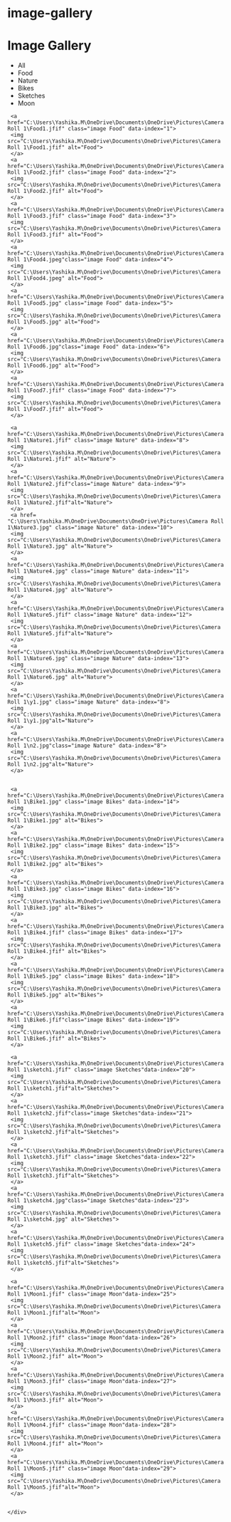 # image-gallery
<!DOCTYPE html>
<html lang="en">
<head>
<meta charset="UTF-8">
<meta http-equiv="X-UA-Compatible" content="IE=edge">
<meta name="viewport" content="width=device-width,initial-scale=1.0">
<title>Filterable Responsive Lightbox Gallery Tutorial</title>

<!--magnific-popup css cdn link-->
<link rel="stylesheet" href="https://cdnjs.cloudflare.com/ajax/libs/magnific-popup.js/1.1.0/magnific-popup.css">
<link rel="stylesheet"href="Style1.css">


</head>
<body>

<h1 class="title">Image Gallery</h1>

<div class="gallery">
   <ul class="controls">
      <li class="buttons active" data-filter="All">All</li>
      <li class="buttons" data-filter="Food">Food</li>
      <li class="buttons" data-filter="Nature">Nature</li>
      <li class="buttons" data-filter="Bikes">Bikes</li>
      <li class="buttons" data-filter="Sketches">Sketches</li>
      <li class="buttons" data-filter="Moon">Moon</li>
   </ul>
<div class="container">
    <div class="image-container">

     <a href="C:\Users\Yashika.M\OneDrive\Documents\OneDrive\Pictures\Camera Roll 1\Food1.jfif" class="image Food" data-index="1">
     <img src="C:\Users\Yashika.M\OneDrive\Documents\OneDrive\Pictures\Camera Roll 1\Food1.jfif" alt="Food">
     </a> 
     <a href="C:\Users\Yashika.M\OneDrive\Documents\OneDrive\Pictures\Camera Roll 1\Food2.jfif" class="image Food" data-index="2">
     <img src="C:\Users\Yashika.M\OneDrive\Documents\OneDrive\Pictures\Camera Roll 1\Food2.jfif" alt="Food">
     </a>
     <a href="C:\Users\Yashika.M\OneDrive\Documents\OneDrive\Pictures\Camera Roll 1\Food3.jfif" class="image Food" data-index="3">
     <img src="C:\Users\Yashika.M\OneDrive\Documents\OneDrive\Pictures\Camera Roll 1\Food3.jfif" alt="Food">
     </a>
     <a href="C:\Users\Yashika.M\OneDrive\Documents\OneDrive\Pictures\Camera Roll 1\Food4.jpeg"class="image Food" data-index="4">
     <img src="C:\Users\Yashika.M\OneDrive\Documents\OneDrive\Pictures\Camera Roll 1\Food4.jpeg" alt="Food">
     </a>
     <a href="C:\Users\Yashika.M\OneDrive\Documents\OneDrive\Pictures\Camera Roll 1\Food5.jpg" class="image Food" data-index="5">
     <img src="C:\Users\Yashika.M\OneDrive\Documents\OneDrive\Pictures\Camera Roll 1\Food5.jpg" alt="Food">
     </a>
     <a href="C:\Users\Yashika.M\OneDrive\Documents\OneDrive\Pictures\Camera Roll 1\Food6.jpg"class="image Food" data-index="6">
     <img src="C:\Users\Yashika.M\OneDrive\Documents\OneDrive\Pictures\Camera Roll 1\Food6.jpg" alt="Food">
     </a>
     <a href="C:\Users\Yashika.M\OneDrive\Documents\OneDrive\Pictures\Camera Roll 1\Food7.jfif" class="image Food" data-index="7">
     <img src="C:\Users\Yashika.M\OneDrive\Documents\OneDrive\Pictures\Camera Roll 1\Food7.jfif" alt="Food">
     </a>

     <a href="C:\Users\Yashika.M\OneDrive\Documents\OneDrive\Pictures\Camera Roll 1\Nature1.jfif" class="image Nature" data-index="8">
     <img src="C:\Users\Yashika.M\OneDrive\Documents\OneDrive\Pictures\Camera Roll 1\Nature1.jfif" alt="Nature">
     </a>
     <a href="C:\Users\Yashika.M\OneDrive\Documents\OneDrive\Pictures\Camera Roll 1\Nature2.jfif"class="image Nature" data-index="9">
     <img src="C:\Users\Yashika.M\OneDrive\Documents\OneDrive\Pictures\Camera Roll 1\Nature2.jfif"alt="Nature">
     </a>
     <a href= "C:\Users\Yashika.M\OneDrive\Documents\OneDrive\Pictures\Camera Roll 1\Nature3.jpg" class="image Nature" data-index="10">
     <img src="C:\Users\Yashika.M\OneDrive\Documents\OneDrive\Pictures\Camera Roll 1\Nature3.jpg" alt="Nature">
     </a>
     <a href="C:\Users\Yashika.M\OneDrive\Documents\OneDrive\Pictures\Camera Roll 1\Nature4.jpg" class="image Nature" data-index="11">
     <img src="C:\Users\Yashika.M\OneDrive\Documents\OneDrive\Pictures\Camera Roll 1\Nature4.jpg" alt="Nature">
     </a>
     <a href="C:\Users\Yashika.M\OneDrive\Documents\OneDrive\Pictures\Camera Roll 1\Nature5.jfif" class="image Nature" data-index="12">
     <img src="C:\Users\Yashika.M\OneDrive\Documents\OneDrive\Pictures\Camera Roll 1\Nature5.jfif"alt="Nature">
     </a>
     <a href="C:\Users\Yashika.M\OneDrive\Documents\OneDrive\Pictures\Camera Roll 1\Nature6.jpg" class="image Nature" data-index="13">
     <img src="C:\Users\Yashika.M\OneDrive\Documents\OneDrive\Pictures\Camera Roll 1\Nature6.jpg" alt="Nature">
     </a>
     <a href="C:\Users\Yashika.M\OneDrive\Documents\OneDrive\Pictures\Camera Roll 1\y1.jpg" class="image Nature" data-index="8">
     <img src="C:\Users\Yashika.M\OneDrive\Documents\OneDrive\Pictures\Camera Roll 1\y1.jpg"alt="Nature">
     </a>
     <a href="C:\Users\Yashika.M\OneDrive\Documents\OneDrive\Pictures\Camera Roll 1\n2.jpg"class="image Nature" data-index="8">
     <img src="C:\Users\Yashika.M\OneDrive\Documents\OneDrive\Pictures\Camera Roll 1\n2.jpg"alt="Nature">
     </a>

 
     <a href="C:\Users\Yashika.M\OneDrive\Documents\OneDrive\Pictures\Camera Roll 1\Bike1.jpg" class="image Bikes" data-index="14">
     <img src="C:\Users\Yashika.M\OneDrive\Documents\OneDrive\Pictures\Camera Roll 1\Bike1.jpg" alt="Bikes">
     </a>  
     <a href="C:\Users\Yashika.M\OneDrive\Documents\OneDrive\Pictures\Camera Roll 1\Bike2.jpg" class="image Bikes" data-index="15">
     <img src="C:\Users\Yashika.M\OneDrive\Documents\OneDrive\Pictures\Camera Roll 1\Bike2.jpg" alt="Bikes">
     </a>
     <a href="C:\Users\Yashika.M\OneDrive\Documents\OneDrive\Pictures\Camera Roll 1\Bike3.jpg" class="image Bikes" data-index="16">
     <img src="C:\Users\Yashika.M\OneDrive\Documents\OneDrive\Pictures\Camera Roll 1\Bike3.jpg" alt="Bikes">
     </a>
     <a href="C:\Users\Yashika.M\OneDrive\Documents\OneDrive\Pictures\Camera Roll 1\Bike4.jfif" class="image Bikes" data-index="17">
     <img src="C:\Users\Yashika.M\OneDrive\Documents\OneDrive\Pictures\Camera Roll 1\Bike4.jfif" alt="Bikes">
     </a>
     <a href="C:\Users\Yashika.M\OneDrive\Documents\OneDrive\Pictures\Camera Roll 1\Bike5.jpg" class="image Bikes" data-index="18">
     <img src="C:\Users\Yashika.M\OneDrive\Documents\OneDrive\Pictures\Camera Roll 1\Bike5.jpg" alt="Bikes">
     </a>
     <a href="C:\Users\Yashika.M\OneDrive\Documents\OneDrive\Pictures\Camera Roll 1\Bike6.jfif"class="image Bikes" data-index="19">
     <img src="C:\Users\Yashika.M\OneDrive\Documents\OneDrive\Pictures\Camera Roll 1\Bike6.jfif" alt="Bikes">
     </a>

     <a href="C:\Users\Yashika.M\OneDrive\Documents\OneDrive\Pictures\Camera Roll 1\sketch1.jfif" class="image Sketches"data-index="20">
     <img src="C:\Users\Yashika.M\OneDrive\Documents\OneDrive\Pictures\Camera Roll 1\sketch1.jfif"alt="Sketches">
     </a>
     <a href="C:\Users\Yashika.M\OneDrive\Documents\OneDrive\Pictures\Camera Roll 1\sketch2.jfif"class="image Sketches"data-index="21">
     <img src="C:\Users\Yashika.M\OneDrive\Documents\OneDrive\Pictures\Camera Roll 1\sketch2.jfif"alt="Sketches">
     </a>
     <a href="C:\Users\Yashika.M\OneDrive\Documents\OneDrive\Pictures\Camera Roll 1\sketch3.jfif" class="image Sketches"data-index="22">
     <img src="C:\Users\Yashika.M\OneDrive\Documents\OneDrive\Pictures\Camera Roll 1\sketch3.jfif"alt="Sketches">
     </a>
     <a href="C:\Users\Yashika.M\OneDrive\Documents\OneDrive\Pictures\Camera Roll 1\sketch4.jpg"class="image Sketches"data-index="23">
     <img src="C:\Users\Yashika.M\OneDrive\Documents\OneDrive\Pictures\Camera Roll 1\sketch4.jpg" alt="Sketches">
     </a>
     <a href="C:\Users\Yashika.M\OneDrive\Documents\OneDrive\Pictures\Camera Roll 1\sketch5.jfif" class="image Sketches"data-index="24">
     <img src="C:\Users\Yashika.M\OneDrive\Documents\OneDrive\Pictures\Camera Roll 1\sketch5.jfif"alt="Sketches">
     </a>
     
     <a href="C:\Users\Yashika.M\OneDrive\Documents\OneDrive\Pictures\Camera Roll 1\Moon1.jfif" class="image Moon"data-index="25">
     <img src="C:\Users\Yashika.M\OneDrive\Documents\OneDrive\Pictures\Camera Roll 1\Moon1.jfif"alt="Moon">
     </a>
     <a href="C:\Users\Yashika.M\OneDrive\Documents\OneDrive\Pictures\Camera Roll 1\Moon2.jfif" class="image Moon"data-index="26">
     <img src="C:\Users\Yashika.M\OneDrive\Documents\OneDrive\Pictures\Camera Roll 1\Moon2.jfif" alt="Moon">
     </a>
     <a href="C:\Users\Yashika.M\OneDrive\Documents\OneDrive\Pictures\Camera Roll 1\Moon3.jfif" class="image Moon"data-index="27">
     <img src="C:\Users\Yashika.M\OneDrive\Documents\OneDrive\Pictures\Camera Roll 1\Moon3.jfif" alt="Moon">
     </a>
     <a href="C:\Users\Yashika.M\OneDrive\Documents\OneDrive\Pictures\Camera Roll 1\Moon4.jfif" class="image Moon"data-index="28">
     <img src="C:\Users\Yashika.M\OneDrive\Documents\OneDrive\Pictures\Camera Roll 1\Moon4.jfif" alt="Moon">
     </a>
     <a href="C:\Users\Yashika.M\OneDrive\Documents\OneDrive\Pictures\Camera Roll 1\Moon5.jfif" class="image Moon"data-index="29">
     <img src="C:\Users\Yashika.M\OneDrive\Documents\OneDrive\Pictures\Camera Roll 1\Moon5.jfif"alt="Moon">
     </a>


    </div>
  </div>
</div>

<!--jqery cdn link-->
<script src="https://cdnjs.cloudflare.com/ajax/libs/jquery/3.5.1/jquery.min.js"></script>

<!--magnific popup js cdn link--> 
<script src="https://cdnjs.cloudflare.com/ajax/libs/magnific-popup.js/1.1.0/jquery.magnific-popup.min.js"></script>

<script>
$(document).ready(function(){
$('.buttons').click(function(){
$(this).addClass('active').siblings().removeClass('active');
var filter = $(this).attr('data-filter');
if(filter == 'All'){
$('.image').show(400);
} else {
$('.image').not('.'+filter).hide(200);
$('.image').filter('.'+filter).show(400);
}
});
$('.gallery').magnificPopup({
   delegate:'a',
   type:'image',
   gallery:{}
});
});

</script> 
</body>
</html>
